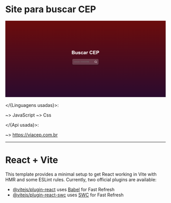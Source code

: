 # Site para buscar CEP

![image](https://github.com/DarkBBR/Search-CEP/blob/main/imagem_2023-09-21_164401335.png)

</{Linguagens usadas}>:

~> JavaScript
~> Css

</{Api usada}>: 

~> https://viacep.com.br

<div>
  <hr></hr>
</div>

# React + Vite
This template provides a minimal setup to get React working in Vite with HMR and some ESLint rules.
Currently, two official plugins are available:
- [@vitejs/plugin-react](https://github.com/vitejs/vite-plugin-react/blob/main/packages/plugin-react/README.md) uses [Babel](https://babeljs.io/) for Fast Refresh
- [@vitejs/plugin-react-swc](https://github.com/vitejs/vite-plugin-react-swc) uses [SWC](https://swc.rs/) for Fast Refresh

